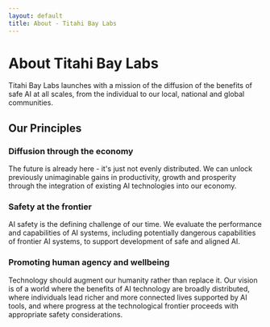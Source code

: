```yaml
---
layout: default
title: About - Titahi Bay Labs
---
```


# About Titahi Bay Labs

Titahi Bay Labs launches with a mission of the diffusion of the benefits of safe AI at all scales, from the individual to our local, national and global communities.

## Our Principles

### Diffusion through the economy
The future is already here - it's just not evenly distributed. We can unlock previously unimaginable gains in productivity, growth and prosperity through the integration of existing AI technologies into our economy.

### Safety at the frontier
AI safety is the defining challenge of our time. We evaluate the performance and capabilities of AI systems, including potentially dangerous capabilities of frontier AI systems, to support development of safe and aligned AI.

### Promoting human agency and wellbeing
Technology should augment our humanity rather than replace it. Our vision is of a world where the benefits of AI technology are broadly distributed, where individuals lead richer and more connected lives supported by AI tools, and where progress at the technological frontier proceeds with appropriate safety considerations.